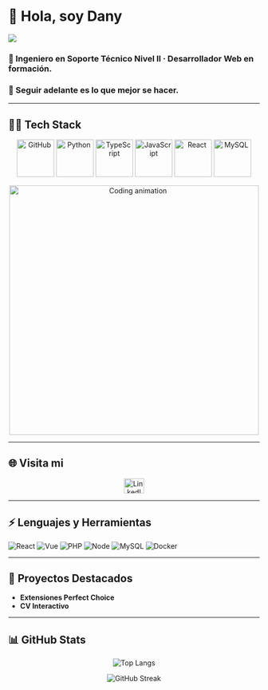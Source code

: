 # 👋 Hola, soy Dany
![](https://github.com/halfrost/halfrost/blob/master/icons/header_.png)

### 🚀 Ingeniero en Soporte Técnico Nivel II · Desarrollador Web en formación.  
### 🚀 Seguir adelante es lo que mejor se hacer.  


---

## 👨‍💻 Tech Stack
<div align="center">
  <img src="https://techstack-generator.vercel.app/github-icon.svg" alt="GitHub" width="75" height="75" />
  <img src="https://techstack-generator.vercel.app/python-icon.svg" alt="Python" width="75" height="75" />
  <img src="https://techstack-generator.vercel.app/ts-icon.svg" alt="TypeScript" width="75" height="75" />
  <img src="https://techstack-generator.vercel.app/js-icon.svg" alt="JavaScript" width="75" height="75" />
  <img src="https://techstack-generator.vercel.app/react-icon.svg" alt="React" width="75" height="75" />
  <img src="https://techstack-generator.vercel.app/mysql-icon.svg" alt="MySQL" width="75" height="75" />
</div>

<p align="center">
  <img src="https://github.com/Adam-pw/Adam-pw/blob/main/animation_500_kxa883sd.gif" alt="Coding animation" width="500"/>
</p>

---

## 🌐 Visita mi
<p align="center">
  <a href="https://www.linkedin.com/in/daniel-landeros-valenzuela/" target="blank">
    <img src="https://raw.githubusercontent.com/rahuldkjain/github-profile-readme-generator/master/src/images/icons/Social/linked-in-alt.svg" alt="LinkedIn" height="30" width="40"/>
  </a>
</p>

---

## ⚡ Lenguajes y Herramientas
![React](https://img.shields.io/badge/React-20232A?logo=react)
![Vue](https://img.shields.io/badge/Vue-35495E?logo=vue.js)
![PHP](https://img.shields.io/badge/PHP-777BB4?logo=php)
![Node](https://img.shields.io/badge/Node-339933?logo=node.js)
![MySQL](https://img.shields.io/badge/MySQL-4479A1?logo=mysql)
![Docker](https://img.shields.io/badge/Docker-2496ED?logo=docker)

---

## 📂 Proyectos Destacados
- **Extensiones Perfect Choice**
- **CV Interactivo**  

---

## 📊 GitHub Stats
<p align="center">
  <img src="https://github-readme-stats.vercel.app/api/top-langs/?username=DLV19&layout=compact&theme=radical" alt="Top Langs"/>
</p>

<p align="center">
  <img src="https://github-readme-streak-stats.herokuapp.com?user=DLV19&theme=dark&hide_border=true" alt="GitHub Streak"/>
</p>



